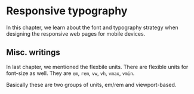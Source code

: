 # Responsive typography

In this chapter, we learn about the font and typography strategy when designing the responsive web pages for mobile devices.

## Misc. writings

In last chapter, we mentioned the flexbile units. There are flexible units for font-size as well. They are `em`, `rem`, `vw`, `vh`, `vmax`, `vmin`.

Basically these are two groups of units, em/rem and viewport-based.
